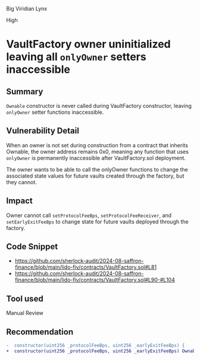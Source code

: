 Big Viridian Lynx

High

# VaultFactory owner uninitialized leaving all `onlyOwner` setters inaccessible

## Summary
`Ownable` constructor is never called during VaultFactory constructor, leaving `onlyOwner` setter functions inaccessible.

## Vulnerability Detail
When an owner is not set during construction from a contract that inherits Ownable, the owner address remains 0x0, meaning any function that uses `onlyOwner` is permanently inaccessible after VaultFactory.sol deployment. 

The owner wants to be able to call the onlyOwner functions to change the associated state values for future vaults created through the factory, but they cannot.

## Impact
Owner cannot call `setProtocolFeeBps`, `setProtocolFeeReceiver`, and `setEarlyExitFeeBps` to change state for future vaults deployed through the factory.

## Code Snippet
* https://github.com/sherlock-audit/2024-08-saffron-finance/blob/main/lido-fiv/contracts/VaultFactory.sol#L81
* https://github.com/sherlock-audit/2024-08-saffron-finance/blob/main/lido-fiv/contracts/VaultFactory.sol#L90-#L104

## Tool used
Manual Review

## Recommendation

```diff
-  constructor(uint256 _protocolFeeBps, uint256 _earlyExitFeeBps) {
+  constructor(uint256 _protocolFeeBps, uint256 _earlyExitFeeBps) Ownable(msg.sender) {
```